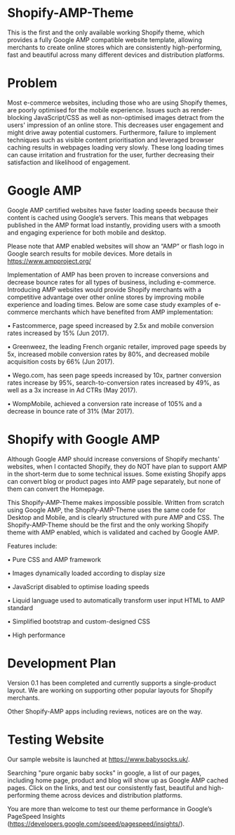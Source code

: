 # Shopify-AMP-Theme
This is the first and the only available working Shopify theme, which provides a fully Google AMP compatible website template, allowing merchants to create online stores which are consistently high-performing, fast and beautiful across many different devices and distribution platforms.

# Problem
Most e-commerce websites, including those who are using Shopify themes, are poorly optimised for the mobile experience. Issues such as render-blocking JavaScript/CSS as well as non-optimised images detract from the users' impression of an online store. This decreases user engagement and might drive away potential customers. Furthermore, failure to implement techniques such as visible content prioritisation and leveraged browser caching results in webpages loading very slowly. These long loading times can cause irritation and frustration for the user, further decreasing their satisfaction and likelihood of engagement.

# Google AMP
Google AMP certified websites have faster loading speeds because their content is cached using Google’s servers. This means that webpages published in the AMP format load instantly, providing users with a smooth and engaging experience for both mobile and desktop.

Please note that AMP enabled websites will show an “AMP” or flash logo in Google search results for mobile devices. More details in https://www.ampproject.org/

Implementation of AMP has been proven to increase conversions and decrease bounce rates for all types of business, including e-commerce. Introducing AMP websites would provide Shopify merchants with a competitive advantage over other online stores by improving mobile experience and loading times. Below are some case study examples of e-commerce merchants which have benefited from AMP implementation:

•	Fastcommerce, page speed increased by 2.5x and mobile conversion rates increased by 15% (Jun 2017).

•	Greenweez, the leading French organic retailer, improved page speeds by 5x, increased mobile conversion rates by 80%, and decreased mobile acquisition costs by 66% (Jun 2017).

•	Wego.com, has seen page speeds increased by 10x, partner conversion rates increase by 95%, search-to-conversion rates increased by 49%, as well as a 3x increase in Ad CTRs (May 2017).

•	WompMobile, achieved a conversion rate increase of 105% and a decrease in bounce rate of 31% (Mar 2017).

# Shopify with Google AMP
Although Google AMP should increase conversions of Shopify mechants' websites, when I contacted Shopify, they do NOT have plan to support AMP in the short-term due to some technical issues. Some existing Shopify apps can convert blog or product pages into AMP page separately, but none of them can convert the Homepage.

This Shopify-AMP-Theme makes impossible possible. Written from scratch using Google AMP, the Shopify-AMP-Theme uses the same code for Desktop and Mobile, and is clearly structured with pure AMP and CSS. The Shopify-AMP-Theme should be the first and the only working Shopify theme with AMP enabled, which is validated and cached by Google AMP.

Features include:

•	Pure CSS and AMP framework

•	Images dynamically loaded according to display size

•	JavaScript disabled to optimise loading speeds

•	Liquid language used to automatically transform user input HTML to AMP standard

•	Simplified bootstrap and custom-designed CSS

•	High performance


# Development Plan
Version 0.1 has been completed and currently supports a single-product layout. We are working on supporting other popular layouts for Shopify merchants.

Other Shopify-AMP apps including reviews, notices are on the way.

# Testing Website
Our sample website is launched at https://www.babysocks.uk/.

Searching "pure organic baby socks" in google, a list of our pages, including home page, product and blog will show up as Google AMP cached pages. Click on the links, and test our consistently fast, beautiful and high-performing theme across devices and distribution platforms.

You are more than welcome to test our theme performance in Google’s PageSpeed Insights (https://developers.google.com/speed/pagespeed/insights/).




